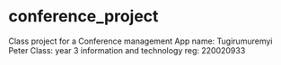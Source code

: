 # conference_project
Class project for a Conference management App
name: Tugirumuremyi Peter
Class: year 3 information and technology
reg: 220020933
